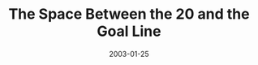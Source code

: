 ---
layout: message
category: message
series: "The Space Between"
title: "The Space Between the 20 and the Goal Line"
date: 2003-01-25
audio-description: "We've somehow lost that healthy space between sanity and our maximum limits."
audio: "http://s3.amazonaws.com/crossroadsaudiomessages/Between the 20 and the Goal.mp3"
audio-title: "The Space Between the 20 and the Goal Line"
audio-duration: "39&#58;01"
---